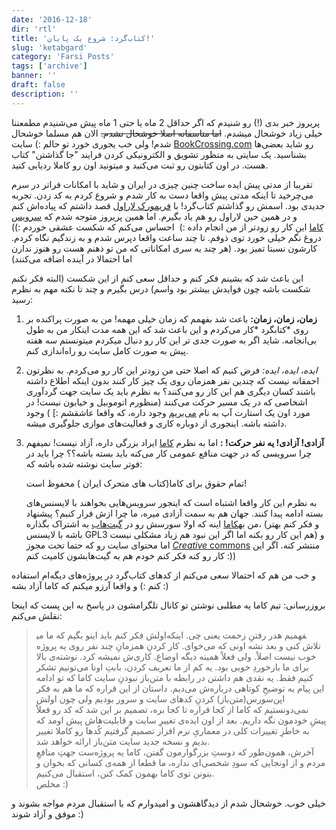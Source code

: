 ```yaml
---
date: '2016-12-18'
dir: 'rtl'
title: 'کتاب‌گرد: شروع یک پایان!'
slug: 'ketabgard'
category: 'Farsi Posts'
tags: ['archive']
banner: ''
draft: false
description: ''
---
```


پریروز خبر بدی (!) رو شنیدم که اگر حداقل 2 ماه یا حتی 1 ماه پیش می‌شنیدم مطمعننا خیلی زیاد خوشحال میشدم. ~~اما متاسفانه اصلا خوشحال نشدم.~~ الان هم مسلما خوشحال شدم! ولی خب یجوری خورد تو حالم :) سایت [BookCrossing.com](http://bookcrossing.com/) رو شاید بعضی‌ها بشناسید. یک سایتی به منظور تشویق و الکترونیکی کردن فرایند "جا گذاشتن" کتاب هست. در اون کتابتون رو ثبت می‌کنید و میتونید اون رو کاملا ردیابی کنید.

تقریبا از مدتی پیش ایده ساخت چنین چیزی در ایران و شاید با امکانات فراتر در سرم می‌چرخید تا اینکه مدتی پیش واقعا دست به کار شدم و شروع کردم به کد زدن. تجربه جدیدی بود. اسمش رو گذاشتم کتاب‌گرد! با [فریمورک لاراول](https://www.google.com/search?q=%D9%84%D8%A7%D8%B1%D8%A7%D9%88%D9%84) قصد داشتم که پیاده‌اش کنم و در همین حین لاراول رو هم یاد بگیرم. اما همین پریروز متوجه شدم که [سرویس کاما](http://caama.ir/) این کار رو زودتر از من انجام داده :)  احساس می‌کنم که شکست عشقی خوردم :)) دروغ نگم خیلی خورد توی ذوفم. تا چند ساعت واقعا دپرس شدم و به زندگیم نگاه کردم. کارشون نسبتا تمیز بود. (هر چند یه سری امکاناتی که من تو ذهنم هست رو هنوز ندارن اما احتمالا در آینده اضافه می‌کنند)

این باعث شد که بشینم فکر کنم و حداقل سعی کنم از این شکست (البته فکر نکنم شکست باشه چون فوایدش بیشتر بود واسم) درس بگیرم و چند تا نکته مهم به نظرم رسید:

1.  **زمان، زمان، زمان:** باعث شد بفهمم که زمان خیلی مهمه! من به صورت پراکنده بر روی *کتابگرد *کار می‌کردم و این باعث شد که این همه مدت اینکار من به طول بی‌انجامه. شاید اگر به صورت جدی تر این کار رو دنبال میکردم میتونستم سه هفته پیش به صورت کامل سایت رو راه‌اندازی کنم.

2.  _ایده، ایده، ایده:_ فرض کنیم که اصلا حتی من زودتر این کار رو می‌کردم. به نظرتون احمقانه نیست که چندین نفر همزمان روی یک چیز کار کنند بدون اینکه اطلاع داشته باشند کسان دیگری هم این کار رو می‌کنند؟ به نظرم باید یک سایت جهت گردآوری اشخاصی که در یک مسیر حرکت می‌کنند (منظورم اتوموبیل و خیابون نیست! در مورد اون یک استارت آپ به نام [می‌بریم](http://mibarim.com/) وجود داره، که واقعا عاشقشم :] ) وجود داشته باشه. اینجوری از دوباره کاری و فعالیت‌های موازی جلوگیری میشه.

3.  **آزادی! آزادی! یه نفر حرکت! :** اما به نظرم [کاما](http://caama.ir/) ایراد بزرگی داره، آزاد نیست! نمیفهم چرا سرویسی که در جهت منافع عمومی کار می‌کنه باید بسته باشه؟؟ چرا باید در فوتر سایت نوشته شده باشه که:

    تمام حقوق برای کاما(کتاب های متحرک ایران ) محفوظ است!

    به نظرم این کار واقعا اشتباه است که اینجور سرویس‌هایی بخواهند با لایسنس‌های بسته ادامه پیدا کنند. جهان هم به سمت آزادی میره، ما چرا ازش فرار کنیم؟ پیشنهاد من به[کاما](http://caama.ir/) اینه که اولا سورسش رو در [گیت‌هاب](http://www.github.com/) به اشتراک بگذاره، (و فکر کنم بهتر باشه با لایسنس GPL3 هم این کار رو بکنه اما اگر این نبود هم زیاد مشکلی نیست) و اما محتوای سایت رو که حتما تحت مجوز [*Creative* commons](https://fa.wikipedia.org/wiki/%DA%A9%D8%B1%DB%8C%DB%8C%D8%AA%DB%8C%D9%88_%DA%A9%D8%A7%D9%85%D9%86%D8%B2) منتشر کنه. اگر این کار رو کنه فکر کنم خودم هم به گیت‌هابشون کامیت کنم :))

و خب من هم که احتمالا سعی می‌کنم از کدهای کتاب‌گرد در پروژه‌های دیگه‌ام استفاده کنم :) و واقعا آرزو میکنم که کاما آزاد بشه :)

بروزرسانی: تیم کاما یه مطلبی نوشتن تو کانال تلگرامشون در پاسخ به این پست که اینجا نقلش می‌کنم:

> اولش فکر کنم باید اینو بگیم که ما می‎فهمیم هدر رفتنِ زحمت یعنی چی. اینکه تلاش کنی و بعد نشه اونی که می‌خوای. کار کردنِ همزمانِ چند نفر روی یه پروژه خوب نیست اصلاً. ولی فعلاً همینه دیگه اوضاع. کاری‌ش نمیشه کرد. نوشته‌ی بالا برای ما بازخوردِ خوبی بود. یه کم از ما تعریف کردن، بابتِ اونا می‌تونیم تشکر کنیم فقط. یه نقدی هم داشتن در رابطه با متن‌باز نبودنِ سایت کاما که تو ادامه این پیام یه توضیحِ کوتاهی درباره‌ش می‌دیم. داستان از این قراره که ما هم به فکر اپن‌سورس(متن‌باز) کردنِ کدهای سایت و سرور بودیم ولی چون اولش نمی‌دونستیم که کاما از کجا قراره تا کجا بره، تصمیم بر این شد که کد رو فعلاً پیشِ خودمون نگه داریم. بعد از اون ایده‌ی تغییرِ سایت و قابلیت‌هاش پیش اومد که به خاطرِ تغییرات کلی در معماریِ نرم افزار تصمیم گرفتیم کُدها رو کاملا تغییر بدیم و نسخه جدید سایت متن‌باز ارائه خواهد شد.\
> آخرش، همون‌طور که دوستِ بزرگوارمون گفتن، کاما یه پروژه‌ست جهتِ منافعِ مردم و از اونجایی که سودِ شخصی‌ای نداره، ما قطعا از همه‌ی کسانی که بخوان و بتونن توی کاما بهمون کمک کنن، استقبال می‌کنیم.\
> مخلص :)

خیلی خوب. خوشحال شدم از دیدگاهشون و امیدوارم که با استقبال مردم مواجه بشوند و موفق و آزاد شوند :)
